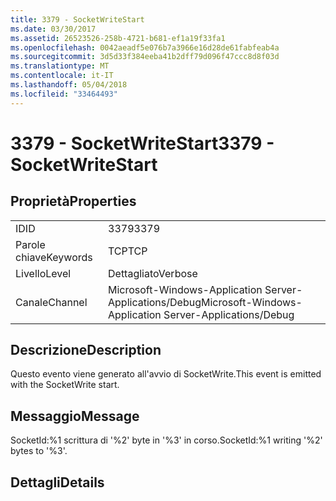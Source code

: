 ```yaml
---
title: 3379 - SocketWriteStart
ms.date: 03/30/2017
ms.assetid: 26523526-258b-4721-b681-ef1a19f33fa1
ms.openlocfilehash: 0042aeadf5e076b7a3966e16d28de61fabfeab4a
ms.sourcegitcommit: 3d5d33f384eeba41b2dff79d096f47ccc8d8f03d
ms.translationtype: MT
ms.contentlocale: it-IT
ms.lasthandoff: 05/04/2018
ms.locfileid: "33464493"
---
```

# <a name="3379---socketwritestart"></a><span data-ttu-id="e09fd-102">3379 - SocketWriteStart</span><span class="sxs-lookup"><span data-stu-id="e09fd-102">3379 - SocketWriteStart</span></span>
## <a name="properties"></a><span data-ttu-id="e09fd-103">Proprietà</span><span class="sxs-lookup"><span data-stu-id="e09fd-103">Properties</span></span>  
  
|||  
|-|-|  
|<span data-ttu-id="e09fd-104">ID</span><span class="sxs-lookup"><span data-stu-id="e09fd-104">ID</span></span>|<span data-ttu-id="e09fd-105">3379</span><span class="sxs-lookup"><span data-stu-id="e09fd-105">3379</span></span>|  
|<span data-ttu-id="e09fd-106">Parole chiave</span><span class="sxs-lookup"><span data-stu-id="e09fd-106">Keywords</span></span>|<span data-ttu-id="e09fd-107">TCP</span><span class="sxs-lookup"><span data-stu-id="e09fd-107">TCP</span></span>|  
|<span data-ttu-id="e09fd-108">Livello</span><span class="sxs-lookup"><span data-stu-id="e09fd-108">Level</span></span>|<span data-ttu-id="e09fd-109">Dettagliato</span><span class="sxs-lookup"><span data-stu-id="e09fd-109">Verbose</span></span>|  
|<span data-ttu-id="e09fd-110">Canale</span><span class="sxs-lookup"><span data-stu-id="e09fd-110">Channel</span></span>|<span data-ttu-id="e09fd-111">Microsoft-Windows-Application Server-Applications/Debug</span><span class="sxs-lookup"><span data-stu-id="e09fd-111">Microsoft-Windows-Application Server-Applications/Debug</span></span>|  
  
## <a name="description"></a><span data-ttu-id="e09fd-112">Descrizione</span><span class="sxs-lookup"><span data-stu-id="e09fd-112">Description</span></span>  
 <span data-ttu-id="e09fd-113">Questo evento viene generato all'avvio di SocketWrite.</span><span class="sxs-lookup"><span data-stu-id="e09fd-113">This event is emitted with the SocketWrite start.</span></span>  
  
## <a name="message"></a><span data-ttu-id="e09fd-114">Messaggio</span><span class="sxs-lookup"><span data-stu-id="e09fd-114">Message</span></span>  
 <span data-ttu-id="e09fd-115">SocketId:%1 scrittura di '%2' byte in '%3' in corso.</span><span class="sxs-lookup"><span data-stu-id="e09fd-115">SocketId:%1 writing '%2' bytes to '%3'.</span></span>  
  
## <a name="details"></a><span data-ttu-id="e09fd-116">Dettagli</span><span class="sxs-lookup"><span data-stu-id="e09fd-116">Details</span></span>
